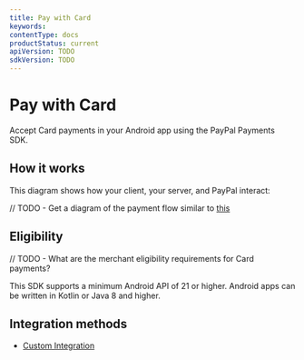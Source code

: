 ```yaml
---
title: Pay with Card
keywords: 
contentType: docs
productStatus: current
apiVersion: TODO
sdkVersion: TODO
---
```


# Pay with Card

Accept Card payments in your Android app using the PayPal Payments SDK.

## How it works

This diagram shows how your client, your server, and PayPal interact:

// TODO - Get a diagram of the payment flow similar to [this](https://developer.paypal.com/braintree/docs/start/overview#how-it-works)

## Eligibility

// TODO - What are the merchant eligibility requirements for Card payments?

This SDK supports a minimum Android API of 21 or higher.
Android apps can be written in Kotlin or Java 8 and higher.

## Integration methods

- [Custom Integration](integration.md)

